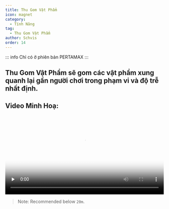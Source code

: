 ```yaml
---
title: Thu Gom Vật Phẩm
icon: magnet
category:
  - Tính Năng
tag:
  - Thu Gom Vật Phẩm
author: Schvis
order: 14
---
```

::: info Chỉ có ở phiên bản PERTAMAX
:::

## Thu Gom Vật Phẩm sẽ gom các vật phẩm xung quanh lại gần người chơi trong phạm vi và độ trễ nhất định.

## Video Minh Hoạ:

<video controls preload="none" width="100%" poster="https://nextcloud.atruicardona.xyz/s/iTnSNmWWgqApwLr/preview"><source src="https://nextcloud.atruicardona.xyz/s/iTnSNmWWgqApwLr/download" type="video/mp4"></video>

> Note: Recommended below `20m`.
